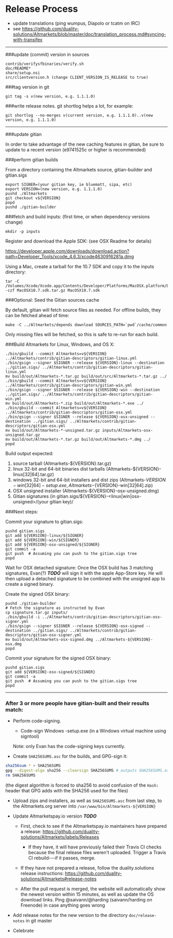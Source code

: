 Release Process
====================

* update translations (ping wumpus, Diapolo or tcatm on IRC)
* see https://github.com/duality-solutions/Altmarkets/blob/master/doc/translation_process.md#syncing-with-transifex

* * *

###update (commit) version in sources

	contrib/verifysfbinaries/verify.sh
	doc/README*
	share/setup.nsi
	src/clientversion.h (change CLIENT_VERSION_IS_RELEASE to true)

###tag version in git

	git tag -s v(new version, e.g. 1.1.1.0)

###write release notes. git shortlog helps a lot, for example:

	git shortlog --no-merges v(current version, e.g. 1.1.1.0)..v(new version, e.g. 1.1.1.0)

* * *

###update gitian

 In order to take advantage of the new caching features in gitian, be sure to update to a recent version (e9741525c or higher is recommended)

###perform gitian builds

 From a directory containing the Altmarkets source, gitian-builder and gitian.sigs

	export SIGNER=(your gitian key, ie bluematt, sipa, etc)
	export VERSION=(new version, e.g. 1.1.1.0)
	pushd ./Altmarkets
	git checkout v${VERSION}
	popd
	pushd ./gitian-builder

###fetch and build inputs: (first time, or when dependency versions change)
 
	mkdir -p inputs

 Register and download the Apple SDK: (see OSX Readme for details)
 
 https://developer.apple.com/downloads/download.action?path=Developer_Tools/xcode_4.6.3/xcode4630916281a.dmg
 
 Using a Mac, create a tarball for the 10.7 SDK and copy it to the inputs directory:
 
	tar -C /Volumes/Xcode/Xcode.app/Contents/Developer/Platforms/MacOSX.platform/Developer/SDKs/ -czf MacOSX10.7.sdk.tar.gz MacOSX10.7.sdk

###Optional: Seed the Gitian sources cache

  By default, gitian will fetch source files as needed. For offline builds, they can be fetched ahead of time:

	make -C ../Altmarkets/depends download SOURCES_PATH=`pwd`/cache/common

  Only missing files will be fetched, so this is safe to re-run for each build.

###Build Altmarkets for Linux, Windows, and OS X:

	./bin/gbuild --commit Altmarkets=v${VERSION} ../Altmarkets/contrib/gitian-descriptors/gitian-linux.yml
	./bin/gsign --signer $SIGNER --release ${VERSION}-linux --destination ../gitian.sigs/ ../Altmarkets/contrib/gitian-descriptors/gitian-linux.yml
	mv build/out/Altmarkets-*.tar.gz build/out/src/Altmarkets-*.tar.gz ../
	./bin/gbuild --commit Altmarkets=v${VERSION} ../Altmarkets/contrib/gitian-descriptors/gitian-win.yml
	./bin/gsign --signer $SIGNER --release ${VERSION}-win --destination ../gitian.sigs/ ../Altmarkets/contrib/gitian-descriptors/gitian-win.yml
	mv build/out/Altmarkets-*.zip build/out/Altmarkets-*.exe ../
	./bin/gbuild --commit Altmarkets=v${VERSION} ../Altmarkets/contrib/gitian-descriptors/gitian-osx.yml
	./bin/gsign --signer $SIGNER --release ${VERSION}-osx-unsigned --destination ../gitian.sigs/ ../Altmarkets/contrib/gitian-descriptors/gitian-osx.yml
	mv build/out/Altmarkets-*-unsigned.tar.gz inputs/Altmarkets-osx-unsigned.tar.gz
	mv build/out/Altmarkets-*.tar.gz build/out/Altmarkets-*.dmg ../
	popd
  Build output expected:

  1. source tarball (Altmarkets-${VERSION}.tar.gz)
  2. linux 32-bit and 64-bit binaries dist tarballs (Altmarkets-${VERSION}-linux[32|64].tar.gz)
  3. windows 32-bit and 64-bit installers and dist zips (Altmarkets-${VERSION}-win[32|64]-setup.exe, Altmarkets-${VERSION}-win[32|64].zip)
  4. OSX unsigned installer (Altmarkets-${VERSION}-osx-unsigned.dmg)
  5. Gitian signatures (in gitian.sigs/${VERSION}-<linux|win|osx-unsigned>/(your gitian key)/

###Next steps:

Commit your signature to gitian.sigs:

	pushd gitian.sigs
	git add ${VERSION}-linux/${SIGNER}
	git add ${VERSION}-win/${SIGNER}
	git add ${VERSION}-osx-unsigned/${SIGNER}
	git commit -a
	git push  # Assuming you can push to the gitian.sigs tree
	popd

  Wait for OSX detached signature:
	Once the OSX build has 3 matching signatures, Evan(?) ***TODO*** will sign it with the apple App-Store key.
	He will then upload a detached signature to be combined with the unsigned app to create a signed binary.

  Create the signed OSX binary:

	pushd ./gitian-builder
	# Fetch the signature as instructed by Evan
	cp signature.tar.gz inputs/
	./bin/gbuild -i ../Altmarkets/contrib/gitian-descriptors/gitian-osx-signer.yml
	./bin/gsign --signer $SIGNER --release ${VERSION}-osx-signed --destination ../gitian.sigs/ ../Altmarkets/contrib/gitian-descriptors/gitian-osx-signer.yml
	mv build/out/Altmarkets-osx-signed.dmg ../Altmarkets-${VERSION}-osx.dmg
	popd

Commit your signature for the signed OSX binary:

	pushd gitian.sigs
	git add ${VERSION}-osx-signed/${SIGNER}
	git commit -a
	git push  # Assuming you can push to the gitian.sigs tree
	popd

-------------------------------------------------------------------------

### After 3 or more people have gitian-built and their results match:

- Perform code-signing.

    - Code-sign Windows -setup.exe (in a Windows virtual machine using signtool)

  Note: only Evan has the code-signing keys currently.

- Create `SHA256SUMS.asc` for the builds, and GPG-sign it:
```bash
sha256sum * > SHA256SUMS
gpg --digest-algo sha256 --clearsign SHA256SUMS # outputs SHA256SUMS.asc
rm SHA256SUMS
```
(the digest algorithm is forced to sha256 to avoid confusion of the `Hash:` header that GPG adds with the SHA256 used for the files)

- Upload zips and installers, as well as `SHA256SUMS.asc` from last step, to the Altmarkets.org server
  into `/var/www/bin/Altmarkets-${VERSION}`

- Update Altmarketspay.io version ***TODO***

  - First, check to see if the Altmarketspay.io maintainers have prepared a
    release: https://github.com/duality-solutions/Altmarkets/labels/Releases

      - If they have, it will have previously failed their Travis CI
        checks because the final release files weren't uploaded.
        Trigger a Travis CI rebuild---if it passes, merge.

  - If they have not prepared a release, follow the duality.solutions release
    instructions: https://github.com/duality-solutions/Altmarkets#release-notes

  - After the pull request is merged, the website will automatically show the newest version within 15 minutes, as well
    as update the OS download links. Ping @saivann/@harding (saivann/harding on Freenode) in case anything goes wrong

- Add release notes for the new version to the directory `doc/release-notes` in git master

- Celebrate

